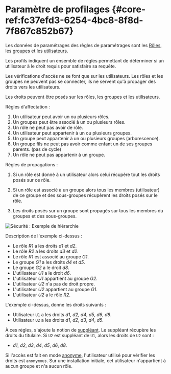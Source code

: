# Paramètre de profilages {#core-ref:fc37efd3-6254-4bc8-8f8d-7f867c852b67}

Les données de paramétrages des règles de paramétrages sont les
[Rôles][roles], les [groupes][groups] et les [utilisateurs][users].

Les profils indiquent un ensemble de règles permettant de  déterminer si un
utilisateur à le droit requis pour satisfaire sa requête.

Les vérifications d'accès ne se font que sur les utilisateurs. Les rôles et les
groupes ne peuvent pas se connecter, ils ne servent qu'à propager des droits
vers les utilisateurs.

Les droits peuvent être posés sur les rôles, les groupes et les utilisateurs.

Règles d'affectation :

1.  Un utilisateur peut avoir un ou plusieurs rôles.
1.  Un groupes peut être associé à un ou plusieurs rôles.
1.  Un rôle ne peut pas avoir de rôle.
1.  Un utilisateur peut appartenir à un ou plusieurs groupes.
1.  Un groupe peut appartenir à un ou plusieurs groupes (arborescence).
1.  Un groupe fils ne peut pas avoir comme enfant un de ses groupes parents. (pas de cycle)
1.  Un rôle ne peut pas appartenir à un groupe.

Règles de propagations :

1.  Si un rôle est donné à un utilisateur alors celui récupère tout les droits
    posés sur ce rôle. 

1.  Si un rôle est associé à un groupe alors tous les membres (utilisateur)
    de ce groupe et des sous-groupes récupèrent les droits posés sur le
    rôle.

1.  Les droits posés sur un groupe sont propagés sur tous les membres du groupes
     et des sous-groupes.

![ Sécurité : Exemple de hiérarchie ](securite/profilaccountgraph.png)

Description de l'exemple ci-dessus :

*   Le rôle _R1_ a les droits _d1_ et _d2_.
*   Le rôle _R2_ a les droits _d3_ et _d2_.
*   Le rôle _R1_ est associé au groupe _G1_.
*   Le groupe _G1_ a les droits _d4_ et _d5_.
*   Le groupe _G2_ a le droit _d8_.
*   L'utilisateur _U1_ a le droit _d6_.
*   L'utilisateur _U1_ appartient au groupe _G2_.
*   L'utilisateur _U2_ n'a pas de droit propre.
*   L'utilisateur _U2_ appartient au groupe _G1_.
*   L'utilisateur _U2_ a le rôle _R2_.


L'exemple ci-dessus, donne les droits suivants :

*   Utilisateur `U1` a les droits _d1_, _d2_, _d4_, _d5_, _d6_, _d8_.
*   Utilisateur `U2` a les droits _d1_, _d2_, _d3_, _d4_, _d5_.


À ces règles, s'ajoute la notion de [suppléant][suppleant]. Le suppléant
récupère les droits du titulaire. Si `U2` est suppléant de `U1`, alors les
droits de `U2` sont :

*   _d1_, _d2_, _d3_, _d4_, _d5_, _d6_, _d8_.


Si l'accès est fait en mode [anonyme][guest], l'utilisateur utilisé pour
vérifier les droits est `anonymous`. Sur une installation initiale, cet
utilisateur n'appartient à aucun groupe et n'a aucun rôle.





<!-- links -->
[authentification]: #core-ref:b482b82b-ebe2-46e4-8051-c6e83d11a2ae
[actiondef]:        #core-ref:7fcd8c91-b981-4ef6-b4b5-7975a17dbe73 "Définition d'une action"
[suppleant]:        #core-ref:1591eb1c-aead-4f7b-bde9-5f42e397b22e
[users]:            #core-ref:02f32b3d-be94-44f7-9b98-879c6b551c4a
[groups]:           #core-ref:d3a9acde-f4fa-4a0b-8acc-1303f8e6b17e
[roles]:            #core-ref:b9742040-0367-4a3d-a411-7195ec5fa7a4
[guest]:            #core-ref:932e2070-6929-11e2-8218-0021e9fffec1
[document]:         #core-ref:67929e29-abef-437c-88a3-7f43647c60ff "Définition d'un document"
[acls]:             #core-ref:a98b72ea-c063-4907-abc4-e5171ab55e59 "Déclaration de droits applicatifs"
[actionw]:          #core-ref:90bf0711-7874-4c9d-bdf0-7d28becb7628 "Déclaration d'une action"
[wshimport]:        #core-ref:1c97f553-dcba-454e-96a0-8059230065b3 "Importation par wsh"
[CSV]:              http://fr.wikipedia.org/wiki/Comma-separated_values "Comma-separated values sur wikipedia"
[ODS]:              http://fr.wikipedia.org/wiki/OpenDocument "Open Document sur wikipedia"